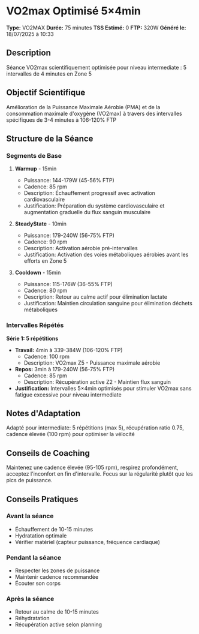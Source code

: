 # VO2max Optimisé 5×4min

**Type:** VO2MAX
**Durée:** 75 minutes
**TSS Estimé:** 0
**FTP:** 320W
**Généré le:** 18/07/2025 à 10:33

## Description

Séance VO2max scientifiquement optimisée pour niveau intermediate : 5 intervalles de 4 minutes en Zone 5

## Objectif Scientifique

Amélioration de la Puissance Maximale Aérobie (PMA) et de la consommation maximale d'oxygène (VO2max) à travers des intervalles spécifiques de 3-4 minutes à 106-120% FTP

## Structure de la Séance

### Segments de Base

1. **Warmup** - 15min
   - Puissance: 144-179W (45-56% FTP)
   - Cadence: 85 rpm
   - Description: Échauffement progressif avec activation cardiovasculaire
   - Justification: Préparation du système cardiovasculaire et augmentation graduelle du flux sanguin musculaire

2. **SteadyState** - 10min
   - Puissance: 179-240W (56-75% FTP)
   - Cadence: 90 rpm
   - Description: Activation aérobie pré-intervalles
   - Justification: Activation des voies métaboliques aérobies avant les efforts en Zone 5

3. **Cooldown** - 15min
   - Puissance: 115-176W (36-55% FTP)
   - Cadence: 80 rpm
   - Description: Retour au calme actif pour élimination lactate
   - Justification: Maintien circulation sanguine pour élimination déchets métaboliques

### Intervalles Répétés

**Série 1: 5 répétitions**

- **Travail:** 4min à 339-384W (106-120% FTP)
  - Cadence: 100 rpm
  - Description: VO2max Z5 - Puissance maximale aérobie
- **Repos:** 3min à 179-240W (56-75% FTP)
  - Cadence: 85 rpm
  - Description: Récupération active Z2 - Maintien flux sanguin
- **Justification:** Intervalles 5×4min optimisés pour stimuler VO2max sans fatigue excessive pour niveau intermediate

## Notes d'Adaptation

Adapté pour intermediate: 5 répétitions (max 5), récupération ratio 0.75, cadence élevée (100 rpm) pour optimiser la vélocité

## Conseils de Coaching

Maintenez une cadence élevée (95-105 rpm), respirez profondément, acceptez l'inconfort en fin d'intervalle. Focus sur la régularité plutôt que les pics de puissance.

## Conseils Pratiques

### Avant la séance
- Échauffement de 10-15 minutes
- Hydratation optimale
- Vérifier matériel (capteur puissance, fréquence cardiaque)

### Pendant la séance
- Respecter les zones de puissance
- Maintenir cadence recommandée
- Écouter son corps

### Après la séance
- Retour au calme de 10-15 minutes
- Réhydratation
- Récupération active selon planning

